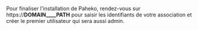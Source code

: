 Pour finaliser l'installation de Paheko, rendez-vous sur https://__DOMAIN____PATH__ pour saisir les identifiants de votre association et créer le premier utilisateur qui sera aussi admin.